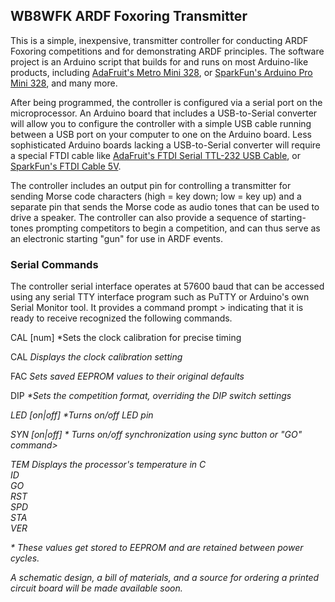 <h2>WB8WFK ARDF Foxoring Transmitter</h2>
<p>This is a simple, inexpensive, transmitter controller for conducting ARDF Foxoring competitions and for demonstrating ARDF principles. The software project is an Arduino script that builds for and runs on most Arduino-like products, including <a href="https://www.adafruit.com/product/2590">AdaFruit's Metro Mini 328</a>, or <a href="https://www.sparkfun.com/products/11113">SparkFun's Arduino Pro Mini 328</a>, and many more.</p>

<p>After being programmed, the controller is configured via a serial port on the microprocessor. An Arduino board that includes a USB-to-Serial converter will allow you to configure the controller with a simple USB cable running between a USB port on your computer to one on the Arduino board. Less sophisticated Arduino boards lacking a USB-to-Serial converter will require a special FTDI cable like <a href="https://www.adafruit.com/product/70">AdaFruit's FTDI Serial TTL-232 USB Cable</a>, or <a href="https://www.sparkfun.com/products/9718">SparkFun's FTDI Cable 5V</a>.</p>

<p>The controller includes an output pin for controlling a transmitter for sending Morse code characters (high = key down; low = key up) and a separate pin that sends the Morse code as audio tones that can be used to drive a speaker. The controller can also provide a sequence of starting-tones prompting competitors to begin a competition, and can thus serve as an electronic starting "gun" for use in ARDF events.</p>

<h3>Serial Commands</h3>
<p>The controller serial interface operates at 57600 baud that can be accessed using any serial TTY interface program such as PuTTY or Arduino's own Serial Monitor tool. It provides a command prompt > indicating that it is ready to receive recognized the following commands.<p>
  
<p>	 CAL [num] <t>*Sets the clock calibration for precise timing</i><br>
<p>  CAL <i>Displays the clock calibration setting</i><br>
<p>  FAC <i>Sets saved EEPROM values to their original defaults</i><br>
<p>  DIP <i>*Sets the competition format, overriding the DIP switch settings<br>
<p>  LED [on|off] <i>*Turns on/off LED pin</i><br>
<p>  SYN [on|off] <i>* Turns on/off synchronization using sync button or "GO" command</i>><br>
<p>  TEM <i>Displays the processor's temperature in C</i><br>
  ID<br>
  GO<br>
  RST<br>
  SPD<br>
  STA<br>
  VER<br>
  <p/>
  
  <p>* These values get stored to EEPROM and are retained between power cycles. </p>

<p>A schematic design, a bill of materials, and a source for ordering a printed circuit board will be made available soon.</p>

